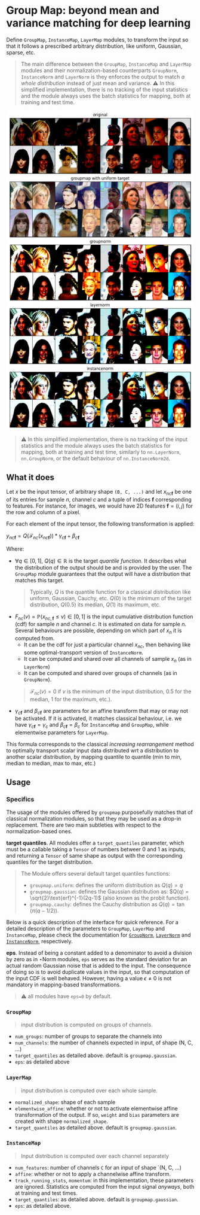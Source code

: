 # Group Map: beyond mean and variance matching for deep learning

Define `GroupMap`, `InstanceMap`, `LayerMap` modules, to transform the input so that it follows a prescribed arbitrary distribution, like uniform, Gaussian, sparse, etc. 

> The main difference between the `GroupMap`, `InstanceMap` and `LayerMap` modules and their normalization-based counterparts `GroupNorm`, `InstanceNorm` and `LayerNorm` is they enforces the output to match _a whole distribution_ instead of just mean and variance.
> :warning: In this simplified implementation, there is no tracking of the input statistics and the module always uses the batch statistics for mapping, both at training and test time. 

<img src="groupmap.jpg" width="500">

> :warning: In this simplified implementation, there is no tracking of the input statistics and the module always uses the batch statistics for mapping, both at training and test time, similarly to `nn.LayerNorm`, `nn.GroupNorm`, or the default behaviour of `nn.InstanceNorm2d`. 

## What it does

Let $x$ be the input tensor, of arbitrary shape `(B, C, ...)` and let $x_{nc\boldsymbol{f}}$ be one of its entries for sample $n$, channel $c$ and a tuple of indices $\boldsymbol{f}$ corresponding to features. For instance, for images, we would have 2D features $\boldsymbol{f}=(i,j)$ for the row and column of a pixel. 

For each element of the input tensor, the following transformation is applied:

$y_{nc\boldsymbol{f}}=\mathit{Q}\left(\mathcal{F}_{nc}\left(x_{nc\boldsymbol{f}}\right)\right) * \gamma_{c\boldsymbol{f}} + \beta_{c\boldsymbol{f}}$

Where:  
* $\forall q\in[0, 1],~Q(q)\in\mathbb{R}$ is the target _quantile function_. It describes what the distribution of the output should be and is provided by the user. The `GroupMap` module guarantees that the output will have a distribution that matches this target.
    > Typically, $Q$ is the quantile function for a classical distribution like uniform, Gaussian, Cauchy, etc.
    $Q(0)$ is the minimum of the target distribution, $Q(0.5)$ its median, $Q(1)$ its maximum, etc.
* $F_{nc}(v)=\mathbb{P}(x_{nc,\boldsymbol{f}}\leq v)\in[0, 1]$  is the input cumulative distribution function (cdf) for sample $n$ and channel $c$.
   It is estimated on data for sample $n$. Several behaviours are possible, depending on which part of $x_n$ it is computed from.
   * It can be the cdf for just a particular channel $x_{nc}$, then behaving like some optimal-transport version of `InstanceNorm`.
   * It can be computed and shared over all channels of sample $x_n$  (as in `LayerNorm`)
   * It can be computed and shared over groups of channels (as in `GroupNorm`).
    > $\mathcal{F}_{nc}(v)=0$ if $v$ is the minimum of the input distribution, $0.5$ for the median, $1$ for the maximum, etc.).  
* $\gamma_{c\boldsymbol{f}}$ and $\beta_{c\boldsymbol{f}}$ are parameters for an affine transform that may or may not be activated. If it is activated, it matches classical behaviour, i.e. we have $\gamma_{c\boldsymbol{f}}=\gamma_{c}$ and $\beta_{c\boldsymbol{f}}=\beta_{c}$ for `InstanceMap` and `GroupMap`, while elementwise parameters for `LayerMap`.

This formula corresponds to the classical _increasing rearrangement_ method to optimally transport scalar input data distributed wrt a distribution to another scalar distribution, by mapping quantile to quantile (min to min, median to median, max to max, etc.)  

## Usage

### Specifics

The usage of the modules offered by `groupmap` purposefully matches that of classical normalization modules, so that they may be used as a drop-in replacement. There are two main subtleties with respect to the normalization-based ones.


**target quantiles**. All modules offer a `target_quantiles` parameter, which must be a callable taking a `Tensor` of numbers betweer 0 and 1 as inputs, and returning a `Tensor` of same shape as output with the corresponding quantiles for the target distribution.  

> The Module offers several default target quantiles functions:
>* `groupmap.uniform`: defines the uniform distribution as $Q(q)=q$ 
>* `groupmap.gaussian`: defines the Gaussian distribution as: $Q(q) = \sqrt{2}\text{erf}^{-1}(2q-1)$
    (also known as the probit function).
>* `groupmap.cauchy`: defines the Cauchy distribution as 
    $Q(q)=\tan(\pi(q-1/2))$.

Below is a quick description of the interface for quick reference. For a detailed description of the parameters to `GroupMap`, `LayerMap` and `InstanceMap`, please check the documentation for [`GroupNorm`](https://pytorch.org/docs/stable/generated/torch.nn.GroupNorm.html), [`LayerNorm`](https://pytorch.org/docs/stable/generated/torch.nn.LayerNorm.html) and [`InstanceNorm`](https://pytorch.org/docs/stable/generated/torch.nn.InstanceNorm2d.html), respectively.

**eps**. Instead of being a constant added to a denominator to avoid a division by zero as in $\star\text{Norm}$ modules, `eps` serves as the standard deviation for an actual random Gaussian noise that is added to the input. The consequence of doing so is to avoid duplicate values in the input, so that computation of the input CDF is well behaved. However, having a value $\epsilon\neq 0$ is not mandatory in mapping-based transformations.
> :warning: all modules have `eps=0` by default.

### `GroupMap`
> input distribution is computed on groups of channels.
* `num_groups`: number of groups to separate the channels into
* `num_channels`: the number of channels expected in input, of shape (N, C, ...)
* `target_quantiles` as detailed above. default is `groupmap.gaussian`.
* `eps`: as detailed above

### `LayerMap`
> input distribution is computed over each whole sample.
* `normalized_shape`: shape of each sample
* `elementwise_affine`: whether or not to activate elementwise affine transformation of the output. If so, `weight` and `bias` parameters are created with shape `normalized_shape`.
* `target_quantiles` as detailed above. default is `groupmap.gaussian`.

### `InstanceMap`
> Input distribution is computed over each channel separately
* `num_features`: number of channels `C` for an input of shape `(N, C, ...)
* `affine`: whether or not to apply a channelwise affine transform.
* `track_running_stats`, `momentum`: in this implementation, these parameters are ignored. Statistics are computed from the input signal *anyways*, both at training and test times.
* `target_quantiles`: as detailed above. default is `groupmap.gaussian`.
* `eps`: as detailed above.

